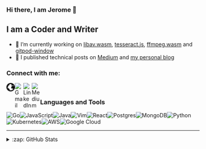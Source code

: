 ### Hi there, I am Jerome 👋

## I am a Coder and Writer
- 🔭 I’m currently working on [libav.wasm][libav.wasm], [tesseract.js][tesseract.js], [ffmpeg.wasm][ffmpeg.wasm] and [gitpod-window][gitpod-window]
- 📖 I published technical posts on [Medium][medium] and [my personal blog][website]

### Connect with me:

[<img align="left" alt="jeromewu.github.io" width="22px" src="https://raw.githubusercontent.com/iconic/open-iconic/master/svg/globe.svg" />][website]
[<img align="left" alt="Gmail" width="22px" src="https://cdn.jsdelivr.net/npm/simple-icons@v3/icons/gmail.svg" />][gmail]
[<img align="left" alt="LinkedIn" width="22px" src="https://cdn.jsdelivr.net/npm/simple-icons@v3/icons/linkedin.svg" />][linkedin]
[<img align="left" alt="Medium" width="22px" src="https://cdn.jsdelivr.net/npm/simple-icons@v3/icons/medium.svg" />][medium]

<br />

### Languages and Tools

<img align="left" alt="Go" src="https://img.shields.io/badge/go-%2300ADD8.svg?&style=for-the-badge&logo=go&logoColor=white"/>
<img align="left" alt="JavaScript" src="https://img.shields.io/badge/javascript-%23323330.svg?&style=for-the-badge&logo=javascript&logoColor=%23F7DF1E"/>
<img align="left" alt="Java" src="https://img.shields.io/badge/java-%23ED8B00.svg?&style=for-the-badge&logo=java&logoColor=white"/>
<img alt="Python" src="https://img.shields.io/badge/python-%2314354C.svg?&style=for-the-badge&logo=python&logoColor=white"/>
<img align="left" alt="Vim" src="https://img.shields.io/badge/VIM-%2311AB00.svg?&style=for-the-badge&logo=vim&logoColor=white"/>
<img align="left" alt="React" src="https://img.shields.io/badge/react-%2320232a.svg?&style=for-the-badge&logo=react&logoColor=%2361DAFB"/>
<img align="left" alt="Postgres" src ="https://img.shields.io/badge/postgres-%23316192.svg?&style=for-the-badge&logo=postgresql&logoColor=white"/>
<img align="left" alt="MongoDB" src ="https://img.shields.io/badge/MongoDB-%234ea94b.svg?&style=for-the-badge&logo=mongodb&logoColor=white"/>
<img align="left" alt="Kubernetes" src="https://img.shields.io/badge/kubernetes-%23326ce5.svg?&style=for-the-badge&logo=kubernetes&logoColor=white"/>
<img align="left" alt="AWS" src="https://img.shields.io/badge/AWS-%23FF9900.svg?&style=for-the-badge&logo=amazon-aws&logoColor=white"/>
<img alt="Google Cloud" src="https://img.shields.io/badge/GoogleCloud-%234285F4.svg?&style=for-the-badge&logo=google-cloud&logoColor=white"/>


---

<details>
  <summary>:zap: GitHub Stats</summary>

  <img alt="Jerome's GitHub Stats" src="https://github-readme-stats.vercel.app/api?username=jeromewu&show_icons=true&hide_border=true" />
</details>

[tesseract.js]: https://github.com/naptha/tesseract.js
[ffmpeg.wasm]: https://github.com/ffmpegwasm/ffmpeg.wasm
[libav.wasm]: https://github.com/ffmpegwasm/libav.wasm
[gitpod-window]: https://github.com/jeromewu/gitpod-window
[website]: https://jeromewu.github.io
[gmail]: mailto:jeromewus@gmail.com
[linkedin]: https://www.linkedin.com/in/wenchiehwu/
[medium]: https://jeromewus.medium.com/

